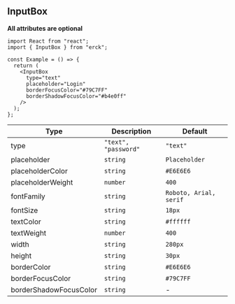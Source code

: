## InputBox
**All attributes are optional**
```tsx
import React from "react";
import { InputBox } from "erck";

const Example = () => {
  return (
    <InputBox
      type="text"
      placeholder="Login"
      borderFocusColor="#79C7FF"
      borderShadowFocusColor="#b4e0ff"
    />
  );
};
```
| Type | Description | Default |
| ------------- | ------------- | ------------- |
| type  | `"text", "password"`  | `"text"` |
| placeholder | `string` | `Placeholder` |
| placeholderColor | `string` | `#E6E6E6` |
| placeholderWeight | `number` | `400` |
| fontFamily | `string` | `Roboto, Arial, serif` |
| fontSize  | `string`  | `18px` |
| textColor | `string` | `#ffffff` |
| textWeight | `number` | `400` |
| width | `string` | `280px` |
| height | `string` | `30px` |
| borderColor | `string` | `#E6E6E6` |
| borderFocusColor | `string` | `#79C7FF` |
| borderShadowFocusColor | `string` | - |

